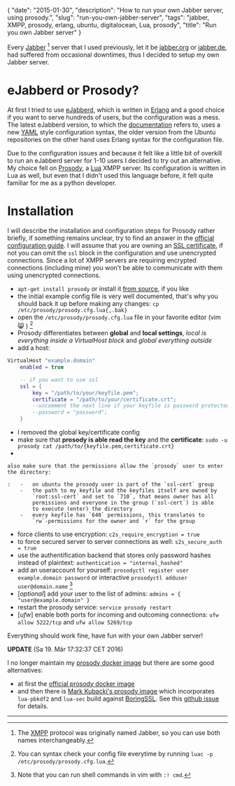 {
    "date": "2015-01-30",
    "description": "How to run your own Jabber server, using prosody.",
    "slug": "run-you-own-jabber-server",
    "tags": "jabber, XMPP, prosody, erlang, ubuntu, digitalocean, Lua, prosody",
    "title": "Run you own Jabber server"
}

Every [Jabber](http://en.wikipedia.org/wiki/Jabber) [^1] server that I
used previously, let it be [jabber.org](http://www.jabber.org/) or
[jabber.de](http://www.jabber.de/), had suffered from occasional
downtimes, thus I decided to setup my own Jabber server.

eJabberd or Prosody?
====================

At first I tried to use [eJabberd](https://www.ejabberd.im/), which is
written in
[Erlang](http://en.wikipedia.org/wiki/Erlang_%28programming_language%29)
and a good choice if you want to serve hundreds of users, but the
configuration was a mess. The latest eJabberd version, to which the
[documentation](http://www.process-one.net/docs/ejabberd/guide_en.html)
refers to, uses a new [YAML](http://en.wikipedia.org/wiki/YAML) style
configuration syntax, the older version from the Ubuntu repositories on
the other hand uses Erlang syntax for the configuration file.

Due to the configuration issues and because it felt like a little bit of
overkill to run an eJabberd server for 1-10 users I decided to try out
an alternative. My choice fell on [Prosody](http://prosody.im/), a
[Lua](http://en.wikipedia.org/wiki/Lua_%28programming_language%29) XMPP
server. Its configuration is written in Lua as well, but even that I
didn't used this language before, it felt quite familiar for me as a
python developer.

Installation
============

I will describe the installation and configuration steps for Prosody
rather briefly, if something remains unclear, try to find an answer in
the [official configuration guide](http://prosody.im/doc/configure). I
will assume that you are owning an [SSL
certificate](/posts/klingtnet-goes-ssl-and-spdy/), if not you can omit
the `ssl` block in the configuration and use unencrypted connections.
Since a lot of XMPP servers are requiring encrypted connections
(including mine) you won't be able to communicate with them using
unencrypted connections.

-   `apt-get install prosody` or install it [from
    source](http://prosody.im/doc/install#source), if you like
-   the initial example config file is very well documented, that's why
    you should back it up before making any changes:
    `cp /etc/prosody/prosody.cfg.lua{,.bak}`
-   open the `/etc/prosody/prosody.cfg.lua` file in your favorite editor
    (vim 😸 ) [^2]
-   Prosody differentiates between **global** and **local settings**,
    *local is everything inside a VirtualHost block* and *global
    everything outside*
-   add a host:

```lua
VirtualHost "example.domain"
    enabled = true

    -- if you want to use ssl
    ssl = {
        key = "/path/to/your/keyfile.pem";
        certificate = "/path/to/your/certificate.crt";
        --uncomment the next line if your keyfile is password protected
        --password = "password";
    }
```

-   I removed the global key/certificate config
-   make sure that **prosody is able read the key** and the
    **certificate**:
    `sudo -u prosody cat /path/to/{keyfile.pem,certificate.crt}`
-   

    also make sure that the permissions allow the `prosody` user to enter the directory:

    :   -   on ubuntu the prosody user is part of the `ssl-cert` group
        -   the path to my keyfile and the keyfiles itself are owned by
            `root:ssl-cert` and set to `710`, that means owner has all
            permissions and everyone in the group (`ssl-cert`) is able
            to execute (enter) the directory
        -   every keyfile has `640` permissions, this translates to
            `rw`-permissions for the owner and `r` for the group

-   force clients to use encryption: `c2s_require_encryption = true`
-   to force secured server to server connections as well:
    `s2s_secure_auth = true`
-   use the authentification backend that stores only password hashes
    instead of plaintext: `authentication = "internal_hashed"`
-   add an useraccount for yourself:
    `prosodyctl register user example.domain password` or interactive
    `prosodyctl adduser user@domain.name` [^3]
-   \[*optional*\] add your user to the list of admins:
    `admins = { "user@example.domain" }`
-   restart the prosody service: `service prosody restart`
-   \[*ufw*\] enable both ports for incoming and outcoming connections:
    `ufw allow 5222/tcp` and `ufw allow 5269/tcp`

Everything should work fine, have fun with your own Jabber server!

**UPDATE** (Sa 19. Mär 17:32:37 CET 2016)

I no longer maintain my [prosody docker
image](https://github.com/klingtnet/docker-prosody) but there are some
good alternatives:

-   at first the [official prosody docker
    image](https://github.com/prosody/prosody-docker)
-   and then there is [Mark Kubacki's prosody
    image](https://hub.docker.com/r/wmark/prosody/) which incorporates
    `lua-pbkdf2` and `lua-sec` build against
    [BoringSSL](https://boringssl.googlesource.com/boringssl/). See this
    [github issue](https://github.com/klingtnet/klingt.net/issues/2)
    for details.

------------------------------------------------------------------------

[^1]: The [XMPP](http://en.wikipedia.org/wiki/XMPP) protocol was
    originally named Jabber, so you can use both names interchangeably.

[^2]: You can syntax check your config file everytime by running
    `luac -p /etc/prosody/prosody.cfg.lua`.

[^3]: Note that you can run shell commands in vim with `:! cmd`.
